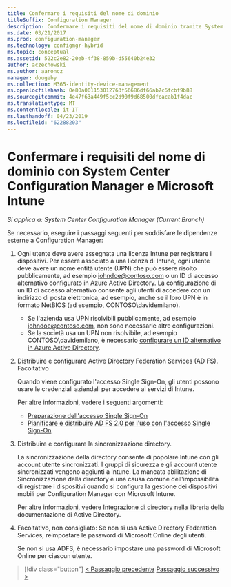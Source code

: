 ```yaml
---
title: Confermare i requisiti del nome di dominio
titleSuffix: Configuration Manager
description: Confermare i requisiti del nome di dominio tramite System Center Configuration Manager.
ms.date: 03/21/2017
ms.prod: configuration-manager
ms.technology: configmgr-hybrid
ms.topic: conceptual
ms.assetid: 522c2e82-20eb-4f38-859b-d55640b24e32
author: aczechowski
ms.author: aaroncz
manager: dougeby
ms.collection: M365-identity-device-management
ms.openlocfilehash: 0e80a001153012763f56686df66ab7c6fcbf9b88
ms.sourcegitcommit: 4e47f63a449f5cc2d90f9d68500dfcacab1f4dac
ms.translationtype: MT
ms.contentlocale: it-IT
ms.lasthandoff: 04/23/2019
ms.locfileid: "62288203"
---
```

# <a name="confirm-domain-name-requirements-with-system-center-configuration-manager-and-microsoft-intune"></a>Confermare i requisiti del nome di dominio con System Center Configuration Manager e Microsoft Intune

*Si applica a: System Center Configuration Manager (Current Branch)*

Se necessario, eseguire i passaggi seguenti per soddisfare le dipendenze esterne a Configuration Manager:

1. Ogni utente deve avere assegnata una licenza Intune per registrare i dispositivi. Per essere associato a una licenza di Intune, ogni utente deve avere un nome entità utente (UPN) che può essere risolto pubblicamente, ad esempio johndoe@contoso.com o un ID di accesso alternativo configurato in Azure Active Directory. La configurazione di un ID di accesso alternativo consente agli utenti di accedere con un indirizzo di posta elettronica, ad esempio, anche se il loro UPN è in formato NetBIOS (ad esempio, CONTOSO\davidemilano).

   - Se l'azienda usa UPN risolvibili pubblicamente, ad esempio johndoe@contoso.com, non sono necessarie altre configurazioni.
   - Se la società usa un UPN non risolvibile, ad esempio CONTOSO\davidemilano, è necessario [configurare un ID alternativo in Azure Active Directory](https://azure.microsoft.com/documentation/articles/active-directory-aadconnect-get-started-custom/#pages-under-the-section-sync).

2. Distribuire e configurare Active Directory Federation Services (AD FS). Facoltativo

    Quando viene configurato l'accesso Single Sign-On, gli utenti possono usare le credenziali aziendali per accedere ai servizi di Intune.

    Per altre informazioni, vedere i seguenti argomenti:
   -   [Preparazione dell'accesso Single Sign-On](http://go.microsoft.com/fwlink/?LinkID=271124)
   -   [Pianificare e distribuire AD FS 2.0 per l'uso con l'accesso Single Sign-On](http://go.microsoft.com/fwlink/?LinkID=271125)

3. Distribuire e configurare la sincronizzazione directory.

    La sincronizzazione della directory consente di popolare Intune con gli account utente sincronizzati. I gruppi di sicurezza e gli account utente sincronizzati vengono aggiunti a Intune. La mancata abilitazione di Sincronizzazione della directory è una causa comune dell'impossibilità di registrare i dispositivi quando si configura la gestione dei dispositivi mobili per Configuration Manager con Microsoft Intune.

    Per altre informazioni, vedere [Integrazione di directory](http://go.microsoft.com/fwlink/?LinkID=271120) nella libreria della documentazione di Active Directory.

4. Facoltativo, non consigliato: Se non si usa Active Directory Federation Services, reimpostare le password di Microsoft Online degli utenti.

    Se non si usa ADFS, è necessario impostare una password di Microsoft Online per ciascun utente.

> [!div class="button"]
> [< Passaggio precedente](create-mdm-collection.md)  [Passaggio successivo >](configure-intune-subscription.md)
